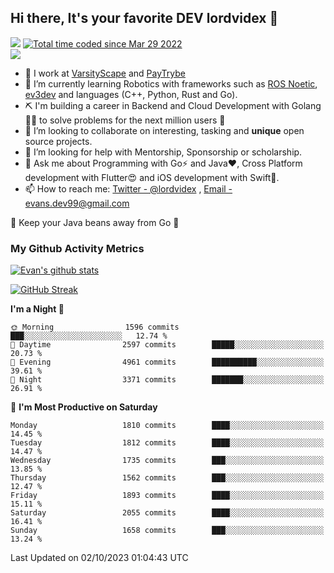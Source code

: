 ## Hi there, It's your favorite DEV lordvidex 👋
<img src="https://komarev.com/ghpvc/?username=lordvidex&label=Views&color=blue&style=plastic" /> <a href="https://wakatime.com/@0e56db35-d16b-410a-acc0-4085055304bf"><img src="https://wakatime.com/badge/user/0e56db35-d16b-410a-acc0-4085055304bf.svg" alt="Total time coded since Mar 29 2022" /></a>  
![](https://github-profile-trophy.vercel.app/?username=lordvidex)
- 🔭 I work at [VarsityScape](https://varsityscape.com) and [PayTrybe](https://www.paytrybe.com)
- 🌱 I’m currently learning Robotics with frameworks such as [ROS Noetic](ros.org), [ev3dev](www.ev3dev.org) and languages (C++, Python, Rust and Go).
- ⛏️ I'm building a career in Backend and Cloud Development with Golang 🧙🏼 to solve problems for the next million users 🤌
- 👯 I’m looking to collaborate on interesting, tasking and **unique** open source projects.
- 🤔 I’m looking for help with Mentorship, Sponsorship or scholarship.
- 💬 Ask me about Programming with Go⚡️ and Java❤️, Cross Platform development with Flutter😍 and iOS development with Swift🚀.
- 📫 How to reach me: [Twitter - @lordvidex](https://twitter.com/lordvidex) , [Email - evans.dev99@gmail.com](mailto:evans.dev99@gmail.com?body=Hello%20Evans,)
  
    
🎤 Keep your Java beans away from Go 🌚
  
  
### My Github Activity Metrics
<div>
<!-- <a href="https://github.com/lordvidex">
  <img src="https://github-readme-stats.vercel.app/api/top-langs/?username=lordvidex&theme=light" />
</a>    -->
<!-- [![Top Langs](https://github-readme-stats.vercel.app/api/top-langs/?username=lordvidex)](https://github.com/lordvidex/)  -->
<a href="https://github.com/lordvidex">
 <img src="https://github-readme-stats.vercel.app/api?username=lordvidex&show_icons=true&theme=light&line_height=27" alt="Evan's github stats"/>
</a>
</div>

[![GitHub Streak](https://github-readme-streak-stats.herokuapp.com?user=lordvidex&theme=github-dark&hide_border=true)](https://git.io/streak-stats)

<!--
  <a href="https://github.com/iampawan/FlutterExampleApps">
    <img align="center" src="https://github-readme-stats.vercel.app/api/pin/?username=iampawan&repo=FlutterExampleApps&theme=light" />

  </a>
  <a href="https://github.com/iampawan/VelocityX">
   <img align="center" src="https://github-readme-stats.vercel.app/api/pin/?username=iampawan&repo=VelocityX&theme=light" />
  </a>
-->
<!--START_SECTION:waka-->
**I'm a Night 🦉** 

```text
🌞 Morning                1596 commits        ███░░░░░░░░░░░░░░░░░░░░░░   12.74 % 
🌆 Daytime                2597 commits        █████░░░░░░░░░░░░░░░░░░░░   20.73 % 
🌃 Evening                4961 commits        ██████████░░░░░░░░░░░░░░░   39.61 % 
🌙 Night                  3371 commits        ███████░░░░░░░░░░░░░░░░░░   26.91 % 
```
📅 **I'm Most Productive on Saturday** 

```text
Monday                   1810 commits        ████░░░░░░░░░░░░░░░░░░░░░   14.45 % 
Tuesday                  1812 commits        ████░░░░░░░░░░░░░░░░░░░░░   14.47 % 
Wednesday                1735 commits        ███░░░░░░░░░░░░░░░░░░░░░░   13.85 % 
Thursday                 1562 commits        ███░░░░░░░░░░░░░░░░░░░░░░   12.47 % 
Friday                   1893 commits        ████░░░░░░░░░░░░░░░░░░░░░   15.11 % 
Saturday                 2055 commits        ████░░░░░░░░░░░░░░░░░░░░░   16.41 % 
Sunday                   1658 commits        ███░░░░░░░░░░░░░░░░░░░░░░   13.24 % 
```



 Last Updated on 02/10/2023 01:04:43 UTC
<!--END_SECTION:waka-->
